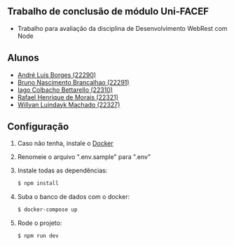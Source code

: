 ## Trabalho de conclusão de módulo Uni-FACEF

- Trabalho para avaliação da disciplina de Desenvolvimento WebRest com Node

## Alunos

- [André Luis Borges (22290)](https://github.com/Andre-Borges)
- [Bruno Nascimento Brancalhao (22291)](https://github.com/brunobrancalhao)
- [Iago Colbacho Bettarello (22310)](https://github.com/bettarelloiago)
- [Rafael Henrique de Morais (22321)](https://github.com/rhMorais)
- [Willyan Luindayk Machado (22327)](https://github.com/luindayk)

## Configuração

1. Caso não tenha, instale o [Docker](https://www.docker.com/get-started)  

2. Renomeie o arquivo ".env.sample" para ".env"
   
3. Instale todas as dependências:

	```sh
	$ npm install
	```
	
4. Suba o banco de dados com o docker:

	```sh
	$ docker-compose up
	```
	
5. Rode o projeto:

	```sh
	$ npm run dev
	```
